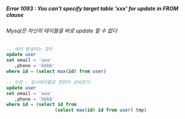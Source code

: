 ##### Error 1093 : You can't specify target table 'xxx' for update in FROM clause 
###### Mysql은 자신의 테이블을 바로 update 할 수 없다
```sql
-- 에러 발생하는 경우
update user
set email = 'aaa'
   ,phone = 'bbbb'
where id = (select max(id) from user)     

-- 수정 : 임시테이블로 한번더 감싸준다.
update user
set email = 'aaa'
   ,phone = 'bbbb'
where id = (select id from 
                  (select max(id) id from user) tmp)     

```
